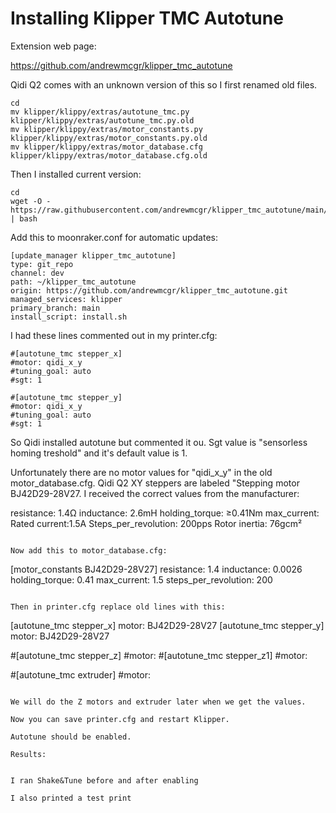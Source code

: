 # Installing Klipper TMC Autotune

Extension web page: 

https://github.com/andrewmcgr/klipper_tmc_autotune

Qidi Q2 comes with an unknown version of this so I first renamed old files. 

```
cd
mv klipper/klippy/extras/autotune_tmc.py klipper/klippy/extras/autotune_tmc.py.old
mv klipper/klippy/extras/motor_constants.py klipper/klippy/extras/motor_constants.py.old
mv klipper/klippy/extras/motor_database.cfg klipper/klippy/extras/motor_database.cfg.old
```

Then I installed current version:

```
cd
wget -O - https://raw.githubusercontent.com/andrewmcgr/klipper_tmc_autotune/main/install.sh | bash
```

Add this to moonraker.conf for automatic updates:

```
[update_manager klipper_tmc_autotune]
type: git_repo
channel: dev
path: ~/klipper_tmc_autotune
origin: https://github.com/andrewmcgr/klipper_tmc_autotune.git
managed_services: klipper
primary_branch: main
install_script: install.sh
```

I had these lines commented out in my printer.cfg:

```
#[autotune_tmc stepper_x]
#motor: qidi_x_y
#tuning_goal: auto
#sgt: 1

#[autotune_tmc stepper_y]
#motor: qidi_x_y
#tuning_goal: auto
#sgt: 1
```

So Qidi installed autotune but commented it ou. Sgt value is "sensorless homing treshold" and it's default value is 1. 

Unfortunately there are no motor values for "qidi_x_y" in the old motor_database.cfg. Qidi Q2 XY steppers are labeled "Stepping motor BJ42D29-28V27. I received the correct values from the manufacturer:

resistance: 1.4Ω
inductance:  2.6mH
holding_torque: ≥0.41Nm
max_current: Rated current:1.5A
Steps_per_revolution: 200pps
Rotor inertia: 76gcm²
```

Now add this to motor_database.cfg:

```
[motor_constants BJ42D29-28V27]
resistance: 1.4
inductance: 0.0026
holding_torque: 0.41
max_current: 1.5
steps_per_revolution: 200
```

Then in printer.cfg replace old lines with this:

```
[autotune_tmc stepper_x]
motor: BJ42D29-28V27
[autotune_tmc stepper_y]
motor: BJ42D29-28V27

#[autotune_tmc stepper_z]
#motor: 
#[autotune_tmc stepper_z1]
#motor: 

#[autotune_tmc extruder]
#motor: 
```

We will do the Z motors and extruder later when we get the values.

Now you can save printer.cfg and restart Klipper. 

Autotune should be enabled. 

Results:


I ran Shake&Tune before and after enabling 

I also printed a test print
